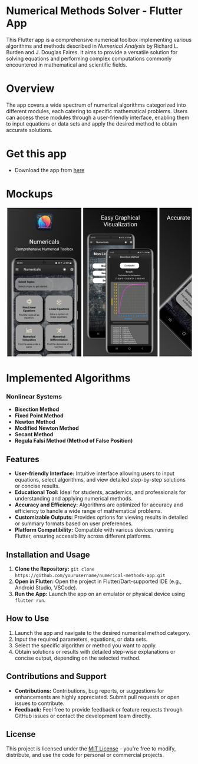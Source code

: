 # Numerical Methods Solver - Flutter App

This Flutter app is a comprehensive numerical toolbox implementing various algorithms and methods described in *Numerical Analysis* by Richard L. Burden and J. Douglas Faires. It aims to provide a versatile solution for solving equations and performing complex computations commonly encountered in mathematical and scientific fields.

# Overview

The app covers a wide spectrum of numerical algorithms categorized into different modules, each catering to specific mathematical problems. Users can access these modules through a user-friendly interface, enabling them to input equations or data sets and apply the desired method to obtain accurate solutions.

# Get this app
- Download the app from [here](https://drive.google.com/file/d/1l5yYl4r9vCLtr1IGMfRnX8rbXqaVC_VV/view?usp=sharing)

# Mockups
<div style="display: flex; flex-direction: row; overflow-x: auto; white-space: nowrap;">
    <img src="./assets/images/Samsung Galaxy S20+ Screenshot 0.png" width="40%" height="30%" style="padding: 0.5%; flex-shrink: 0;">
    <img src="./assets/images/Samsung Galaxy S20+ Screenshot 5.png" width="40%" height="30%" style="padding: 0.5%; flex-shrink: 0;">
    <img src="./assets/images/Samsung Galaxy S20+ Screenshot 1.png" width="40%" height="30%" style="padding: 0.5%; flex-shrink: 0;">
    <img src="./assets/images/Samsung Galaxy S20+ Screenshot 2.png" width="40%" height="30%" style="padding: 0.5%; flex-shrink: 0;">
    <img src="./assets/images/Samsung Galaxy S20+ Screenshot 3.png" width="40%" height="30%" style="padding: 0.5%; flex-shrink: 0;">
    <img src="./assets/images/Samsung Galaxy S20+ Screenshot 4.png" width="40%" height="30%" style="padding: 0.5%; flex-shrink: 0;">
    <img src="./assets/images/Samsung Galaxy S20+ Screenshot 6.png" width="40%" height="30%" style="padding: 0.5%; flex-shrink: 0;">
</div>

# Implemented Algorithms

### Nonlinear Systems
- **Bisection Method**
- **Fixed Point Method**
- **Newton Method**
- **Modified Newton Method**
- **Secant Method**
- **Regula Falsi Method (Method of False Position)**

<!-- Include other algorithm categories in a similar list -->

## Features

- **User-friendly Interface:** Intuitive interface allowing users to input equations, select algorithms, and view detailed step-by-step solutions or concise results.
- **Educational Tool:** Ideal for students, academics, and professionals for understanding and applying numerical methods.
- **Accuracy and Efficiency:** Algorithms are optimized for accuracy and efficiency to handle a wide range of mathematical problems.
- **Customizable Outputs:** Provides options for viewing results in detailed or summary formats based on user preferences.
- **Platform Compatibility:** Compatible with various devices running Flutter, ensuring accessibility across different platforms.

<!-- Add more features or expand on the existing ones -->

## Installation and Usage

1. **Clone the Repository:** `git clone https://github.com/yourusername/numerical-methods-app.git`
2. **Open in Flutter:** Open the project in Flutter/Dart-supported IDE (e.g., Android Studio, VSCode).
3. **Run the App:** Launch the app on an emulator or physical device using `flutter run`.

<!-- Include a similar step-by-step guide for installation and usage -->

## How to Use

1. Launch the app and navigate to the desired numerical method category.
2. Input the required parameters, equations, or data sets.
3. Select the specific algorithm or method you want to apply.
4. Obtain solutions or results with detailed step-wise explanations or concise output, depending on the selected method.

<!-- Describe the usage steps concisely -->

## Contributions and Support

- **Contributions:** Contributions, bug reports, or suggestions for enhancements are highly appreciated. Submit pull requests or open issues to contribute.
- **Feedback:** Feel free to provide feedback or feature requests through GitHub issues or contact the development team directly.

<!-- Mention how users can contribute or provide feedback -->

## License

This project is licensed under the [MIT License](LICENSE) - you're free to modify, distribute, and use the code for personal or commercial projects.

<!-- Include the project's license details -->
